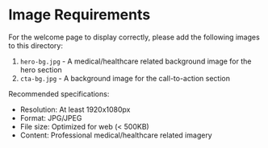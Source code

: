 # Image Requirements

For the welcome page to display correctly, please add the following images to this directory:

1. `hero-bg.jpg` - A medical/healthcare related background image for the hero section
2. `cta-bg.jpg` - A background image for the call-to-action section

Recommended specifications:
- Resolution: At least 1920x1080px
- Format: JPG/JPEG
- File size: Optimized for web (< 500KB)
- Content: Professional medical/healthcare related imagery
